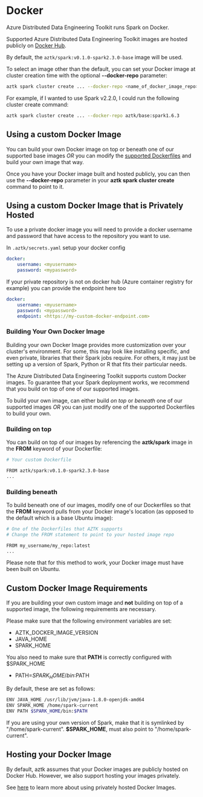 # Docker
Azure Distributed Data Engineering Toolkit runs Spark on Docker.

Supported Azure Distributed Data Engineering Toolkit images are hosted publicly on [Docker Hub](https://hub.docker.com/r/aztk/spark/).

By default, the `aztk/spark:v0.1.0-spark2.3.0-base` image will be used.

To select an image other than the default, you can set your Docker image at cluster creation time with the optional **--docker-repo** parameter:

```sh
aztk spark cluster create ... --docker-repo <name_of_docker_image_repo>
```

For example, if I wanted to use Spark v2.2.0, I could run the following cluster create command:
```sh
aztk spark cluster create ... --docker-repo aztk/base:spark1.6.3
```

## Using a custom Docker Image
You can build your own Docker image on top or beneath one of our supported base images _OR_ you can modify the [supported Dockerfiles](https://github.com/Azure/aztk/tree/v0.7.0/docker-image) and build your own image that way.

Once you have your Docker image built and hosted publicly, you can then use the **--docker-repo** parameter in your **aztk spark cluster create** command to point to it.

## Using a custom Docker Image that is Privately Hosted

To use a private docker image you will need to provide a docker username and password that have access to the repository you want to use.

In `.aztk/secrets.yaml` setup your docker config
```yaml
docker:
    username: <myusername>
    password: <mypassword>
```

If your private repository is not on docker hub (Azure container registry for example) you can provide the endpoint here too
```yaml
docker:
    username: <myusername>
    password: <mypassword>
    endpoint: <https://my-custom-docker-endpoint.com>
```

### Building Your Own Docker Image
Building your own Docker Image provides more customization over your cluster's environment. For some, this may look like installing specific, and even private, libraries that their Spark jobs require. For others, it may just be setting up a version of Spark, Python or R that fits their particular needs.

The Azure Distributed Data Engineering Toolkit supports custom Docker images. To guarantee that your Spark deployment works, we recommend that you build on top of one of our supported images.

To build your own image, can either build _on top_ or _beneath_ one of our supported images _OR_ you can just modify one of the supported Dockerfiles to build your own.

### Building on top 
You can build on top of our images by referencing the __aztk/spark__ image in the **FROM** keyword of your Dockerfile:
```sh
# Your custom Dockerfile

FROM aztk/spark:v0.1.0-spark2.3.0-base
...

```

### Building beneath 
To build beneath one of our images, modify one of our Dockerfiles so that the **FROM** keyword pulls from your Docker image's location (as opposed to the default which is a base Ubuntu image):
```sh
# One of the Dockerfiles that AZTK supports
# Change the FROM statement to point to your hosted image repo

FROM my_username/my_repo:latest
...
```

Please note that for this method to work, your Docker image must have been built on Ubuntu.

## Custom Docker Image Requirements
If you are building your own custom image and __not__ building on top of a supported image, the following requirements are necessary.

Please make sure that the following environment variables are set: 
- AZTK_DOCKER_IMAGE_VERSION
- JAVA_HOME
- SPARK_HOME

You also need to make sure that __PATH__ is correctly configured with $SPARK_HOME
- PATH=$SPARK_HOME/bin:$PATH

By default, these are set as follows:
``` sh
ENV JAVA_HOME /usr/lib/jvm/java-1.8.0-openjdk-amd64
ENV SPARK_HOME /home/spark-current
ENV PATH $SPARK_HOME/bin:$PATH
```

If you are using your own version of Spark, make that it is symlinked by "/home/spark-current". **$SPARK_HOME**, must also point to "/home/spark-current".

## Hosting your Docker Image
By default, aztk assumes that your Docker images are publicly hosted on Docker Hub. However, we also support hosting your images privately.

See [here](https://github.com/Azure/aztk/blob/v0.7.0/docs/12-docker-image.md#using-a-custom-docker-image-that-is-privately-hosted) to learn more about using privately hosted Docker Images.
